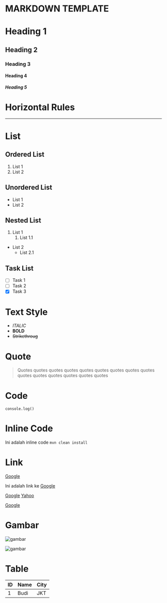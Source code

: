 # MARKDOWN TEMPLATE

# Heading 1

## Heading 2

### Heading 3

#### Heading 4

##### Heading 5

# Horizontal Rules

---

# List

## Ordered List

1. List 1
2. List 2

## Unordered List

- List 1
- List 2

## Nested List

1. List 1
   1. List 1.1

- List 2
  - List 2.1

## Task List

- [ ] Task 1
- [ ] Task 2
- [x] Task 3

# Text Style

- _ITALIC_
- **BOLD**
- ~~Strikethroug~~

# Quote

> Quotes quotes quotes quotes quotes quotes quotes quotes quotes quotes quotes quotes quotes quotes quotes

# Code

```
console.log()
```

# Inline Code

Ini adalah inline code `mvn clean install`

# Link

[Google](https://google.com)

Ini adalah link ke [Google](https://google.com)

[Google][1]
[Yahoo][2]

[1]: https://google.com
[2]: https://yahoo.com

[Google](https://google.com "link ke google.com")

# Gambar

![gambar](https://images.icon-icons.com/38/PNG/512/smallfilledslrlens_SLRlenscamera_slrlentepeque%C3%B1allena_SLR_4621.png)

![gambar][gam-bar]

[gam-bar]: https://images.icon-icons.com/38/PNG/512/smallfilledslrlens_SLRlenscamera_slrlentepeque%C3%B1allena_SLR_4621.png

# Table

| ID  | Name | City |
| --- | ---- | ---- |
| 1   | Budi | JKT  |
